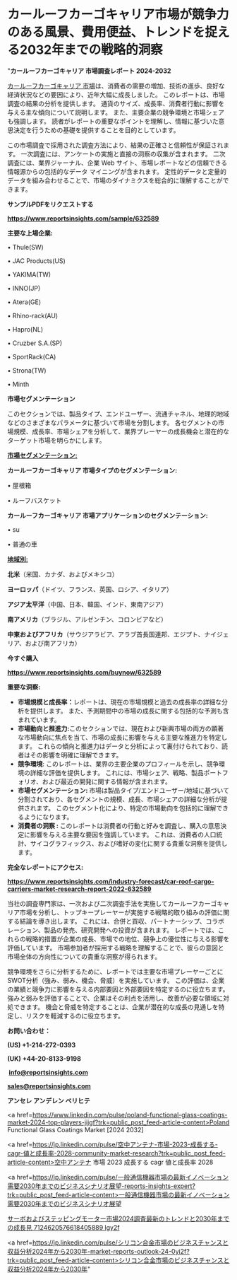 # カールーフカーゴキャリア市場が競争力のある風景、費用便益、トレンドを捉える2032年までの戦略的洞察

"<strong>カールーフカーゴキャリア 市場調査レポート 2024-2032</strong>

<a href=https://www.reportsinsights.com/sample/632589>カールーフカーゴキャリア 市場</a>は、消費者の需要の増加、技術の進歩、良好な経済状況などの要因により、近年大幅に成長しました。 このレポートは、市場調査の結果の分析を提供します。 通貨のサイズ、成長率、消費者行動に影響を与える主な傾向について説明します。 また、主要企業の競争環境と市場シェアも強調します。 読者がレポートの重要なポイントを理解し、情報に基づいた意思決定を行うための基礎を提供することを目的としています。

この市場調査で採用された調査方法により、結果の正確さと信頼性が保証されます。 一次調査には、アンケートの実施と直接の洞察の収集が含まれます。 二次調査には、業界ジャーナル、企業 Web サイト、市場レポートなどの信頼できる情報源からの包括的なデータ マイニングが含まれます。 定性的データと定量的データを組み合わせることで、市場のダイナミクスを総合的に理解することができます。

<strong><b>サンプルPDFをリクエストする</b></strong>

<a href=https://www.reportsinsights.com/sample/632589><strong><u>https://www.reportsinsights.com/sample/632589</u></strong></a>

<strong>主要な上場企業:</strong>

• Thule(SW)

• JAC Products(US)

• YAKIMA(TW)

• INNO(JP)

• Atera(GE)

• Rhino-rack(AU)

• Hapro(NL)

• Cruzber S.A.(SP)

• SportRack(CA)

• Strona(TW)

• Minth

<strong>市場セグメンテーション</strong>

このセクションでは、製品タイプ、エンドユーザー、流通チャネル、地理的地域などのさまざまなパラメータに基づいて市場を分割します。 各セグメントの市場規模、成長率、市場シェアを分析して、業界プレーヤーの成長機会と潜在的なターゲット市場を明らかにします。

<strong><u>市場セグメンテーション</u></strong><strong><u>:</u></strong>

<strong>カールーフカーゴキャリア 市場タイプのセグメンテーション:</strong>

• 屋根箱

• ルーフバスケット

<strong>カールーフカーゴキャリア 市場アプリケーションのセグメンテーション:</strong>

• su

• 普通の車

<strong><u>地域別</u></strong><strong><u>:</u></strong>

<strong>北米</strong>（米国、カナダ、およびメキシコ）

<strong>ヨーロッパ</strong>（ドイツ、フランス、英国、ロシア、イタリア）

<strong>アジア太平洋</strong>（中国、日本、韓国、インド、東南アジア）

<strong>南アメリカ</strong>（ブラジル、アルゼンチン、コロンビアなど）

<strong>中東およびアフリカ</strong>（サウジアラビア、アラブ首長国連邦、エジプト、ナイジェリア、および南アフリカ）

<strong>今すぐ購入</strong>

<a href=https://www.reportsinsights.com/buynow/632589><strong><u>https://www.reportsinsights.com/buynow/632589</u></strong></a>

<strong>重要な洞察:</strong>
<ul>
  <li><strong>市場規模と成長率：</strong>レポートは、現在の市場規模と過去の成長率の詳細な分析を提供します。 また、予測期間中の市場の成長に関する包括的な予測も含まれています。</li>
  <li><strong>市場動向と推進力:</strong>このセクションでは、現在および新興市場の両方の顕著な市場動向に焦点を当て、市場の成長に影響を与える主要な推進力を特定します。 これらの傾向と推進力はデータと分析によって裏付けられており、読者はその影響を明確に理解できます。</li>
  <li><strong>競争環境</strong>: このレポートは、業界の主要企業のプロフィールを示し、競争環境の詳細な評価を提供します。 これには、市場シェア、戦略、製品ポートフォリオ、および最近の開発に関する情報が含まれます。</li>
  <li><strong>市場セグメンテーション: </strong>市場は製品タイプ/エンドユーザー/地域に基づいて分割されており、各セグメントの規模、成長、市場シェアの詳細な分析が提供されます。 このセグメント化により、特定の市場動向を包括的に理解できるようになります。</li>
  <li><strong>消費者の洞察 : </strong>このレポートは消費者の行動と好みを調査し、購入の意思決定に影響を与える主要な要因を強調しています。 これは、消費者の人口統計、サイコグラフィックス、および嗜好の変化に関する貴重な洞察を提供します。</li>
</ul>
<strong>完全なレポートにアクセス:</strong>

<a href=https://www.reportsinsights.com/industry-forecast/car-roof-cargo-carriers-market-research-report-2022-632589><strong><u><b>https://www.reportsinsights.com/industry-forecast/car-roof-cargo-carriers-market-research-report-2022-632589</b></u></strong></a>

当社の調査専門家は、一次および二次調査手法を実施してカールーフカーゴキャリア市場を分析し、トップキープレーヤーが実施する戦略的取り組みの評価に関する結論を導き出します。 これには、合併と買収、パートナーシップ、コラボレーション、製品の発売、研究開発への投資が含まれます。 レポートでは、これらの戦略的措置が企業の成長、市場での地位、競争上の優位性に与える影響を評価しています。 市場参加者が採用する戦略を理解することで、彼らの意図と市場全体の方向性についての貴重な洞察が得られます。

競争環境をさらに分析するために、レポートでは主要な市場プレーヤーごとにSWOT分析（強み、弱み、機会、脅威）を実施しています。 この評価は、企業の業績と競争力に影響を与える内部要因と外部要因を特定するのに役立ちます。 強みと弱みを評価することで、企業はその利点を活用し、改善が必要な領域に対処できます。 機会と脅威を特定することは、企業が潜在的な成長の見通しを特定し、リスクを軽減するのに役立ちます。

<strong>お問い合わせ：</strong>

<strong>(US) +1-214-272-0393</strong>

<strong>(UK) +44-20-8133-9198</strong>

<strong> </strong><a href=info@reportsinsights.com><strong><u>info@reportsinsights.com</u></strong></a>

<a href=sales@reportsinsights.com><strong><u>sales@reportsinsights.com</u></strong></a>

<strong>アンセレ アンデレン ベリヒテ</strong>

<a href=https://www.linkedin.com/pulse/poland-functional-glass-coatings-market-2024-top-players-jijgf?trk=public_post_feed-article-content>Poland Functional Glass Coatings Market [2024 2032]</a>

<a href=https://jp.linkedin.com/pulse/空中アンテナ-市場-2023-成長する-cagr-値と成長率-2028-community-market-research?trk=public_post_feed-article-content>空中アンテナ 市場 2023 成長する cagr 値と成長率 2028</a>

<a href=https://jp.linkedin.com/pulse/一般通信機器市場の最新イノベーション需要2030年までのビジネスシナリオ展望-reports-insights-expert?trk=public_post_feed-article-content>一般通信機器市場の最新イノベーション需要2030年までのビジネスシナリオ展望</a>

<a href=https://www.linkedin.com/pulse/サーボおよびステッピングモーター市場2024調査最新のトレンドと2030年までの成長見-7124620576618405889-lgy2f/>サーボおよびステッピングモーター市場2024調査最新のトレンドと2030年までの成長見 7124620576618405889 lgy2f</a>

<a href=https://jp.linkedin.com/pulse/シリコン合金市場のビジネスチャンスと収益分析2024年から2030年-market-reports-outlook-24-0yi2f?trk=public_post_feed-article-content>シリコン合金市場のビジネスチャンスと収益分析2024年から2030年</a>"
